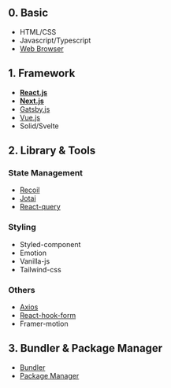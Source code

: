 ## 0. Basic

- HTML/CSS
- Javascript/Typescript
- [Web Browser]()

## 1. Framework

- [**React.js**](/Frontend/Framework/React)
- [**Next.js**](/Frontend/Framework/Next)
- [Gatsby.js]()
- [Vue.js]()
- Solid/Svelte

## 2. Library & Tools

### State Management

- [Recoil]()
- [Jotai]()
- [React-query]()

### Styling

- Styled-component
- Emotion
- Vanilla-js
- Tailwind-css

### Others

- [Axios](/Frontend/Library/Axios)
- [React-hook-form]()
- Framer-motion

## 3. Bundler & Package Manager

- [Bundler]()
- [Package Manager]()
